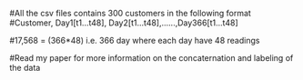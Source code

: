 #All the csv files contains 300 customers in the following format
#Customer, Day1[t1...t48], Day2[t1...t48],......,Day366[t1...t48]

#17,568 = (366*48) i.e. 366 day where each day have 48 readings

#Read my paper for more information on the concaternation and labeling of the data
